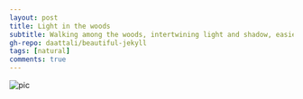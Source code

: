 ```yaml
---
layout: post
title: Light in the woods
subtitle: Walking among the woods, intertwining light and shadow, easier and faster
gh-repo: daattali/beautiful-jekyll
tags: [natural]
comments: true
---
```


![pic](https://kexin-lee.github.io/assets/img/12.png)
